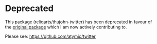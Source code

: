 # Deprecated

This package (reliqarts/thujohn-twitter) has been deprecated in favour of the [original package](https://github.com/atymic/twitter) which I am now actively contributing to. 

Please see: https://github.com/atymic/twitter
